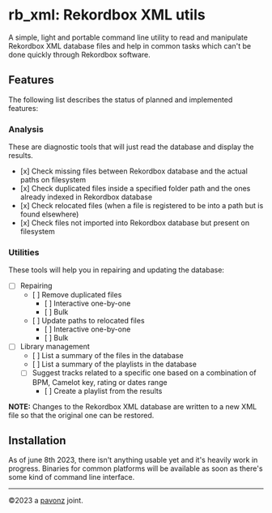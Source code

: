 # rb_xml: Rekordbox XML utils

A simple, light and portable command line utility to read and manipulate Rekordbox XML database files and help in common tasks which can't be done quickly through Rekordbox software.

## Features

The following list describes the status of planned and implemented features:

### Analysis

These are diagnostic tools that will just read the database and display the results.

- [x] Check missing files between Rekordbox database and the actual paths on filesystem
- [x] Check duplicated files inside a specified folder path and the ones already indexed in Rekordbox database
- [x] Check relocated files (when a file is registered to be into a path but is found elsewhere)
- [x] Check files not imported into Rekordbox database but present on filesystem

### Utilities

These tools will help you in repairing and updating the database:

- [ ] Repairing
  - [ ] Remove duplicated files
    - [ ] Interactive one-by-one
    - [ ] Bulk
  - [ ] Update paths to relocated files
    - [ ] Interactive one-by-one
    - [ ] Bulk
- [ ] Library management
  - [ ] List a summary of the files in the database
  - [ ] List a summary of the playlists in the database
  - [ ] Suggest tracks related to a specific one based on a combination of BPM, Camelot key, rating or dates range
    - [ ] Create a playlist from the results

**NOTE:** Changes to the Rekordbox XML database are written to a new XML file so that the original one can be restored.

## Installation

As of june 8th 2023, there isn't anything usable yet and it's heavily work in progress. Binaries for common platforms will be available as soon as there's some kind of command line interface.

---
©2023 a [pavonz](https://pavonz.com) joint.



